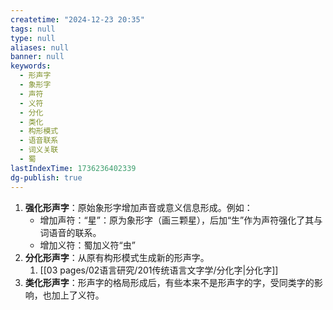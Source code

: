 ```yaml
---
createtime: "2024-12-23 20:35"
tags: null
type: null
aliases: null
banner: null
keywords:
  - 形声字
  - 象形字
  - 声符
  - 义符
  - 分化
  - 类化
  - 构形模式
  - 语音联系
  - 词义关联
  - 蜀
lastIndexTime: 1736236402339
dg-publish: true
---
```


1. **强化形声字**：原始象形字增加声音或意义信息形成。例如：
    - 增加声符：“星”：原为象形字（画三颗星），后加“生”作为声符强化了其与词语音的联系。
    - 增加义符：蜀加义符“虫”
2. **分化形声字**：从原有构形模式生成新的形声字。
	1. [[03 pages/02语言研究/201传统语言文字学/分化字\|分化字]]
3. **类化形声字**：形声字的格局形成后，有些本来不是形声字的字，受同类字的影响，也加上了义符。